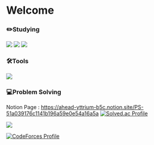 # Welcome
### ✏️Studying
<img src="https://img.shields.io/badge/C++-00599C?style=flat-square&logo=cplusplus&logoColor=white"/> <img src="https://img.shields.io/badge/Kotlin-7F52FF?style=flat-square&logo=kotlin&logoColor=white"/> <img src="https://img.shields.io/badge/RxJava-B7178C?style=flat-square&logo=reactivex&logoColor=white"/> 
### 🛠️Tools
<img src="https://img.shields.io/badge/Android Studio-3DDC84?style=flat-square&logo=androidstudio&logoColor=white"/>

### 💻Problem Solving
Notion Page : https://ahead-yttrium-b5c.notion.site/PS-51a039176c1141b196a59e0e54a16a5a
[![Solved.ac Profile](http://mazassumnida.wtf/api/v2/generate_badge?boj=starbow)](https://solved.ac/starbow/)

<img src="http://mazandi.herokuapp.com/api?handle=starbow&theme=warm"/>

[![CodeForces Profile](https://cf.leed.at?id=Starbow_Break)](https://codeforces.com/profile/Starbow_Break)

